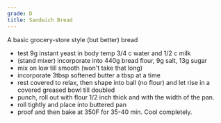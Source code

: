 ```yaml
---
grade: D
title: Sandwich Bread
---
```


A basic grocery-store style (but better) bread

- test 9g instant yeast in body temp 3/4 c water and 1/2 c milk
- (stand mixer) incorporate into 440g bread flour, 9g salt, 13g sugar
- mix on low till smooth (won't take that long)
- incorporate 3tbsp softened butter a tbsp at a time
- rest covered to relax, then shape into ball (no flour) and let rise in a covered greased bowl till doubled
- punch, roll out with flour 1/2 inch thick and with the width of the pan.
- roll tightly and place into buttered pan
- proof and then bake at 350F for 35-40 min. Cool completely.
